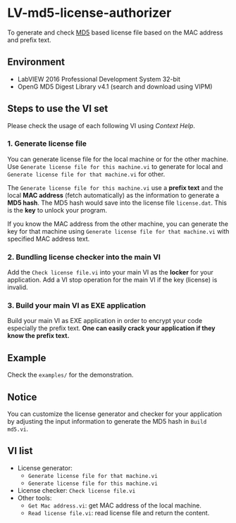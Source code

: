 # LV-md5-license-authorizer

To generate and check [MD5](url) based license file based on the MAC address and prefix text.

[url]:https://en.wikipedia.org/wiki/MD5

## Environment

* LabVIEW 2016 Professional Development System 32-bit
* OpenG MD5 Digest Library v4.1 (search and download using VIPM)

## Steps to use the VI set

Please check the usage of each following VI using *Context Help*.

### 1. Generate license file

You can generate license file for the local machine or for the other machine. Use `Generate license file for this machine.vi` to generate for local and `Generate license file for that machine.vi` for other.

The `Generate license file for this machine.vi` use a **prefix text** and the local **MAC address** (fetch automatically) as the information to generate a **MD5 hash**. The MD5 hash would save into the license file `license.dat`. This is the **key** to unlock your program.

If you know the MAC address from the other machine, you can generate the key for that machine using `Generate license file for that machine.vi` with specified MAC address text.

### 2. Bundling license checker into the main VI

Add the `Check license file.vi` into your main VI as the **locker** for your application. Add a VI stop operation for the main VI if the key (license) is invalid.

### 3. Build your main VI as EXE application

Build your main VI as EXE application in order to encrypt your code especially the prefix text. **One can easily crack your application if they know the prefix text.**

## Example

Check the `examples/` for the demonstration.

## Notice

You can customize the license generator and checker for your application by adjusting the input information to generate the MD5 hash in `Build md5.vi`.

## VI list

* License generator:
  * `Generate license file for that machine.vi`
  * `Generate license file for this machine.vi`
* License checker: `Check license file.vi`
* Other tools:
  * `Get Mac address.vi`: get MAC address of the local machine.
  * `Read license file.vi`: read license file and return the content.
